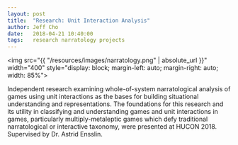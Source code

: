 ```yaml
---
layout: post
title:  "Research: Unit Interaction Analysis"
author: Jeff Cho
date:   2018-04-21 10:40:00
tags:   research narratology projects
---
```

  
  <img src="{{ "/resources/images/narratology.png" | absolute_url }}" width="400" style="display: block; margin-left: auto; margin-right: auto; width: 85%">
  
  Independent research examining whole-of-system narratological analysis of games using unit interactions as the bases for building situational understanding and representations.  The foundations for this research and its utility in classifying and understanding games and unit interactions in games, particularly multiply-metaleptic games which defy traditional narratological or interactive taxonomy, were presented at HUCON 2018.  Supervised by Dr. Astrid Ensslin.